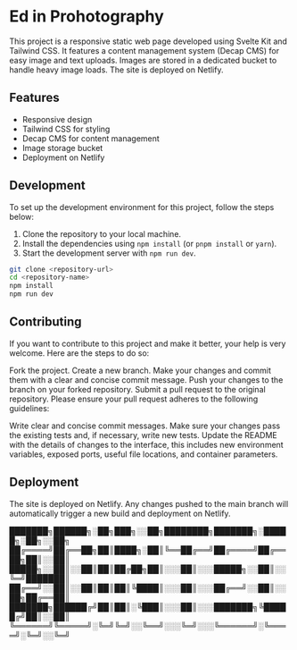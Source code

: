 # Ed in Prohotography 

This project is a responsive static web page developed using Svelte Kit and Tailwind CSS. It features a content management system (Decap CMS) for easy image and text uploads. Images are stored in a dedicated bucket to handle heavy image loads. The site is deployed on Netlify.

## Features

- Responsive design
- Tailwind CSS for styling
- Decap CMS for content management
- Image storage bucket
- Deployment on Netlify

## Development

To set up the development environment for this project, follow the steps below:

1. Clone the repository to your local machine.
2. Install the dependencies using `npm install` (or `pnpm install` or `yarn`).
3. Start the development server with `npm run dev`.

```bash
git clone <repository-url>
cd <repository-name>
npm install
npm run dev
```

## Contributing

If you want to contribute to this project and make it better, your help is very welcome. Here are the steps to do so:

Fork the project.
Create a new branch.
Make your changes and commit them with a clear and concise commit message.
Push your changes to the branch on your forked repository.
Submit a pull request to the original repository.
Please ensure your pull request adheres to the following guidelines:

Write clear and concise commit messages.
Make sure your changes pass the existing tests and, if necessary, write new tests.
Update the README with the details of changes to the interface, this includes new environment variables, exposed ports, useful file locations, and container parameters.

## Deployment

The site is deployed on Netlify. Any changes pushed to the main branch will automatically trigger a new build and deployment on Netlify.


███████╗██████╗░██╗███╗░░██╗████████╗███████╗░█████╗░██╗░░██╗
██╔════╝██╔══██╗██║████╗░██║╚══██╔══╝██╔════╝██╔══██╗██║░░██║
█████╗░░██║░░██║██║██╔██╗██║░░░██║░░░█████╗░░██║░░╚═╝███████║
██╔══╝░░██║░░██║██║██║╚████║░░░██║░░░██╔══╝░░██║░░██╗██╔══██║
███████╗██████╔╝██║██║░╚███║░░░██║░░░███████╗╚█████╔╝██║░░██║
╚══════╝╚═════╝░╚═╝╚═╝░░╚══╝░░░╚═╝░░░╚══════╝░╚════╝░╚═╝░░╚═╝
